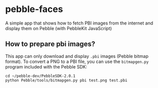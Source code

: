 pebble-faces
============

A simple app that shows how to fetch PBI images from the internet and display them on Pebble (with PebbleKit JavaScript)


## How to prepare pbi images?

This app can only download and display `.pbi` images (Pebble bitmap format). To convert a PNG to a PBI file, you can use the `bitmapgen.py` program included with the Pebble SDK:

    cd ~/pebble-dev/PebbleSDK-2.0.1
    python Pebble/tools/bitmapgen.py pbi test.png test.pbi
